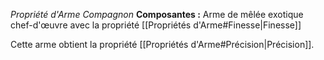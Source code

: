 _Propriété d'Arme Compagnon_
__Composantes :__ Arme de mêlée exotique chef-d'œuvre avec la propriété [[Propriétés d'Arme#Finesse|Finesse]]

Cette arme obtient la propriété [[Propriétés d'Arme#Précision|Précision]].